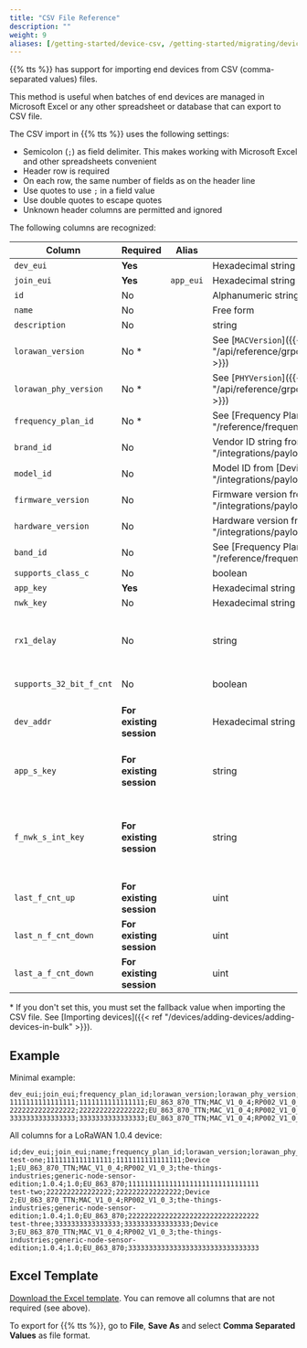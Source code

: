 ```yaml
---
title: "CSV File Reference"
description: ""
weight: 9
aliases: [/getting-started/device-csv, /getting-started/migrating/device-csv]
---
```


{{% tts %}} has support for importing end devices from CSV (comma-separated values) files.

<!--more-->

This method is useful when batches of end devices are managed in Microsoft Excel or any other spreadsheet or database that can export to CSV file.

The CSV import in {{% tts %}} uses the following settings:

- Semicolon (`;`) as field delimiter. This makes working with Microsoft Excel and other spreadsheets convenient
- Header row is required
- On each row, the same number of fields as on the header line
- Use quotes to use `;` in a field value
- Use double quotes to escape quotes
- Unknown header columns are permitted and ignored

The following columns are recognized:

| Column                  | Required                 | Alias     | Format                                                                                                | Meaning                                                                                                                                                                                                                                                                                                                                                          |
| ----------------------- | ------------------------ | --------- | ----------------------------------------------------------------------------------------------------- | ---------------------------------------------------------------------------------------------------------------------------------------------------------------------------------------------------------------------------------------------------------------------------------------------------------------------------------------------------------------- |
| `dev_eui`               | **Yes**                  |           | Hexadecimal string                                                                                    | LoRaWAN® DevEUI                                                                                                                                                                                                                                                                                                                                                  |
| `join_eui`              | **Yes**                  | `app_eui` | Hexadecimal string                                                                                    | LoRaWAN JoinEUI (or AppEUI)                                                                                                                                                                                                                                                                                                                                      |
| `id`                    | No                       |           | Alphanumeric string, lowercase with hyphens                                                           | Device ID (falls back to DevEUI if not set)                                                                                                                                                                                                                                                                                                                      |
| `name`                  | No                       |           | Free form                                                                                             | Name                                                                                                                                                                                                                                                                                                                                                             |
| `description`           | No                       |           | string                                                                                                | Optional, description of the device                                                                                                                                                                                                                                                                                                                              |
| `lorawan_version`       | No \*                    |           | See [`MACVersion`]({{< ref "/api/reference/grpc/end_device#enum:MACVersion" >}})                      | LoRaWAN version                                                                                                                                                                                                                                                                                                                                                  |
| `lorawan_phy_version`   | No \*                    |           | See [`PHYVersion`]({{< ref "/api/reference/grpc/end_device#enum:PHYVersion" >}})                      | LoRaWAN Regional Parameters version                                                                                                                                                                                                                                                                                                                              |
| `frequency_plan_id`     | No \*                    |           | See [Frequency Plans]({{< ref "/reference/frequency-plans" >}})                                       | Frequency plan ID                                                                                                                                                                                                                                                                                                                                                |
| `brand_id`              | No                       |           | Vendor ID string from [Device Repository]({{< ref "/integrations/payload-formatters/device-repo" >}}) | Device brand ID                                                                                                                                                                                                                                                                                                                                                  |
| `model_id`              | No                       |           | Model ID from [Device Repository]({{< ref "/integrations/payload-formatters/device-repo" >}})         | Device model ID                                                                                                                                                                                                                                                                                                                                                  |
| `firmware_version`      | No                       |           | Firmware version from [Device Repository]({{< ref "/integrations/payload-formatters/device-repo" >}}) | Firmware version                                                                                                                                                                                                                                                                                                                                                 |
| `hardware_version`      | No                       |           | Hardware version from [Device Repository]({{< ref "/integrations/payload-formatters/device-repo" >}}) | Hardware version                                                                                                                                                                                                                                                                                                                                                 |
| `band_id`               | No                       |           | See [Frequency Plans]({{< ref "/reference/frequency-plans" >}})                                       | LoRaWAN Band ID                                                                                                                                                                                                                                                                                                                                                  |
| `supports_class_c`      | No                       |           | boolean                                                                                               | `true` for Class C devices, `false` otherwise.                                                                                                                                                                                                                                                                                                                   |
| `app_key`               | **Yes**                  |           | Hexadecimal string                                                                                    | LoRaWAN AppKey                                                                                                                                                                                                                                                                                                                                                   |
| `nwk_key`               | No                       |           | Hexadecimal string                                                                                    | LoRaWAN NwkKey                                                                                                                                                                                                                                                                                                                                                   |
| `rx1_delay`             | No                       |           | string                                                                                                | Delay for the first Class A receive window (Rx1). Typical values are `"RX_DELAY_1"` (1 second) and `"RX_DELAY_5"` (5 seconds). See [MACSettings]({{< ref "/api/reference/grpc/end_device#message:MACSettings" >}}) for more information.                                                                                                                         |
| `supports_32_bit_f_cnt` | No                       |           | boolean                                                                                               | `true` if device supports 32-bit frame counters, `false` if device only supports 16-bit frame counters.                                                                                                                                                                                                                                                          |
| `dev_addr`              | **For existing session** |           | Hexadecimal string                                                                                    | **Needed for ABP devices or when migrating OTAA devices with an existing session**. See [Device Address]({{< ref "/reference/glossary#device-address" >}}) for more information.                                                                                                                                                                                 |
| `app_s_key`             | **For existing session** |           | string                                                                                                | **Needed for ABP devices or when migrating OTAA devices with an existing session**. See [Application Session Key]({{< ref "reference/glossary#application-session-key" >}}) for more information.                                                                                                                                                                |
| `f_nwk_s_int_key`       | **For existing session** |           | string                                                                                                | Forwarding Network Session Integrity Key, also referred to as **Network Session Key** in LoRaWAN v1.0.x compatibility mode. See [SessionKeys]({{< ref "/api/reference/grpc/end_device#message:SessionKeys" >}}) and [Forwarding Network Session Integrity Key]({{< ref "/reference/glossary#forwarding-network-session-integrity-key" >}}) for more information. |
| `last_f_cnt_up`         | **For existing session** |           | uint                                                                                                  | Last uplink frame counter used.                                                                                                                                                                                                                                                                                                                                  |
| `last_n_f_cnt_down`     | **For existing session** |           | uint                                                                                                  | Last network downlink frame counter used.                                                                                                                                                                                                                                                                                                                        |
| `last_a_f_cnt_down`     | **For existing session** |           | uint                                                                                                  | Last application downlink frame counter used.                                                                                                                                                                                                                                                                                                                    |

\* If you don't set this, you must set the fallback value when importing the CSV file. See [Importing devices]({{< ref "/devices/adding-devices/adding-devices-in-bulk" >}}).

## Example

Minimal example:

```csv
dev_eui;join_eui;frequency_plan_id;lorawan_version;lorawan_phy_version;app_key
1111111111111111;1111111111111111;EU_863_870_TTN;MAC_V1_0_4;RP002_V1_0_3;11111111111111111111111111111111
2222222222222222;2222222222222222;EU_863_870_TTN;MAC_V1_0_4;RP002_V1_0_3;22222222222222222222222222222222
3333333333333333;3333333333333333;EU_863_870_TTN;MAC_V1_0_4;RP002_V1_0_3;33333333333333333333333333333333
```

All columns for a LoRaWAN 1.0.4 device:

```csv
id;dev_eui;join_eui;name;frequency_plan_id;lorawan_version;lorawan_phy_version;brand_id;model_id;hardware_version;firmware_version;band_id;app_key
test-one;1111111111111111;1111111111111111;Device 1;EU_863_870_TTN;MAC_V1_0_4;RP002_V1_0_3;the-things-industries;generic-node-sensor-edition;1.0.4;1.0;EU_863_870;11111111111111111111111111111111
test-two;2222222222222222;2222222222222222;Device 2;EU_863_870_TTN;MAC_V1_0_4;RP002_V1_0_3;the-things-industries;generic-node-sensor-edition;1.0.4;1.0;EU_863_870;22222222222222222222222222222222
test-three;3333333333333333;3333333333333333;Device 3;EU_863_870_TTN;MAC_V1_0_4;RP002_V1_0_3;the-things-industries;generic-node-sensor-edition;1.0.4;1.0;EU_863_870;33333333333333333333333333333333
```

## Excel Template

[Download the Excel template](../tts-end-devices-csv-template.xlsx). You can remove all columns that are not required (see above).

To export for {{% tts %}}, go to **File**, **Save As** and select **Comma Separated Values** as file format.
